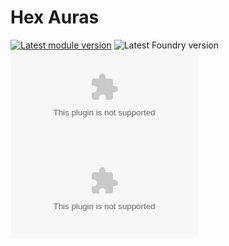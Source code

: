 # Hex Auras

[![Latest module version](https://img.shields.io/badge/dynamic/json?url=https%3A%2F%2Fgithub.com%2FWibble199%2FFoundryVTT-Hex-Auras%2Freleases%2Flatest%2Fdownload%2Fmodule.json&query=%24.version&prefix=v&style=for-the-badge&label=module%20version)](https://github.com/Wibble199/FoundryVTT-Hex-Auras/releases/latest)
![Latest Foundry version](https://img.shields.io/badge/dynamic/json?url=https%3A%2F%2Fgithub.com%2FWibble199%2FFoundryVTT-Hex-Auras%2Freleases%2Flatest%2Fdownload%2Fmodule.json&query=%24.compatibility.verified&style=for-the-badge&label=foundry%20version&color=fe6a1f)
<br/>
[![GitHub downloads (total)](https://img.shields.io/github/downloads/Wibble199/FoundryVTT-Hex-Auras/release.zip?style=for-the-badge&label=downloads%20(total))](https://github.com/Wibble199/FoundryVTT-Hex-Auras/releases/latest)
[![GitHub downloads (latest version)](https://img.shields.io/github/downloads/Wibble199/FoundryVTT-Hex-Auras/latest/release.zip?style=for-the-badge&label=downloads%20(latest))](https://github.com/Wibble199/FoundryVTT-Hex-Auras/releases/latest)
